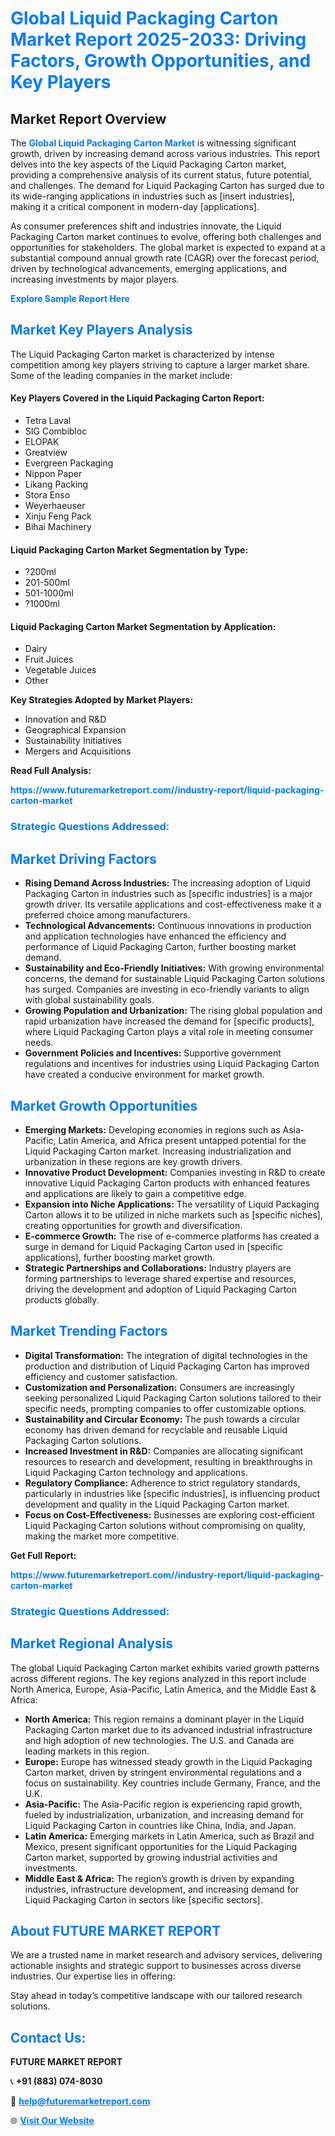 <h1 style="color: #007BFF;">Global Liquid Packaging Carton Market Report 2025-2033: Driving Factors, Growth Opportunities, and Key Players</h1>

<section id="overview">
<h2>Market Report Overview</h2>
<p>The <a href="https://www.futuremarketreport.com//industry-report/liquid-packaging-carton-market" style="color: #007BFF; text-decoration: none;"><strong>Global Liquid Packaging Carton Market</strong></a> is witnessing significant growth, driven by increasing demand across various industries. This report delves into the key aspects of the Liquid Packaging Carton market, providing a comprehensive analysis of its current status, future potential, and challenges. The demand for Liquid Packaging Carton has surged due to its wide-ranging applications in industries such as [insert industries], making it a critical component in modern-day [applications].</p>
<p>As consumer preferences shift and industries innovate, the Liquid Packaging Carton market continues to evolve, offering both challenges and opportunities for stakeholders. The global market is expected to expand at a substantial compound annual growth rate (CAGR) over the forecast period, driven by technological advancements, emerging applications, and increasing investments by major players.</p>
</section>

<section id="overview">
<p><a href="https://www.futuremarketreport.com//request-sample/reportId=55209" style="color: #007BFF; text-decoration: none;"><strong>Explore Sample Report Here</strong></a></p>
</section>

<section id="key-players">
<h2 style="color: #007BFF;">Market Key Players Analysis</h2>
<p>The Liquid Packaging Carton market is characterized by intense competition among key players striving to capture a larger market share. Some of the leading companies in the market include:</p>
<h4>Key Players Covered in the Liquid Packaging Carton Report:</h4>
<ul><li>Tetra Laval</li><li>SIG Combibloc</li><li>ELOPAK</li><li>Greatview</li><li>Evergreen Packaging</li><li>Nippon Paper</li><li>Likang Packing</li><li>Stora Enso</li><li>Weyerhaeuser</li><li>Xinju Feng Pack</li><li>Bihai Machinery</li></ul>
<h4>Liquid Packaging Carton Market Segmentation by Type:</h4>
<ul><li>?200ml</li><li>201-500ml</li><li>501-1000ml</li><li>?1000ml</li></ul>

<h4>Liquid Packaging Carton Market Segmentation by Application:</h4>
<ul><li>Dairy</li><li>Fruit Juices</li><li>Vegetable Juices</li><li>Other</li></ul>
<p><strong>Key Strategies Adopted by Market Players:</strong></p>
<ul>
<li>Innovation and R&D</li>
<li>Geographical Expansion</li>
<li>Sustainability Initiatives</li>
<li>Mergers and Acquisitions</li>
</ul>
</section>

<section>
<p><strong>Read Full Analysis: </strong></p><a href="https://www.futuremarketreport.com//industry-report/liquid-packaging-carton-market" style="color: #007BFF; text-decoration: none;"><strong>https://www.futuremarketreport.com//industry-report/liquid-packaging-carton-market</strong></a>
<h3 style="color: #007BFF;">Strategic Questions Addressed:</h3>
</section>

<section id="driving-factors">
<h2 style="color: #007BFF;">Market Driving Factors</h2>
<ul>
<li><strong>Rising Demand Across Industries:</strong> The increasing adoption of Liquid Packaging Carton in industries such as [specific industries] is a major growth driver. Its versatile applications and cost-effectiveness make it a preferred choice among manufacturers.</li>
<li><strong>Technological Advancements:</strong> Continuous innovations in production and application technologies have enhanced the efficiency and performance of Liquid Packaging Carton, further boosting market demand.</li>
<li><strong>Sustainability and Eco-Friendly Initiatives:</strong> With growing environmental concerns, the demand for sustainable Liquid Packaging Carton solutions has surged. Companies are investing in eco-friendly variants to align with global sustainability goals.</li>
<li><strong>Growing Population and Urbanization:</strong> The rising global population and rapid urbanization have increased the demand for [specific products], where Liquid Packaging Carton plays a vital role in meeting consumer needs.</li>
<li><strong>Government Policies and Incentives:</strong> Supportive government regulations and incentives for industries using Liquid Packaging Carton have created a conducive environment for market growth.</li>
</ul>
</section>

<section id="growth-opportunities">
<h2 style="color: #007BFF;">Market Growth Opportunities</h2>
<ul>
<li><strong>Emerging Markets:</strong> Developing economies in regions such as Asia-Pacific, Latin America, and Africa present untapped potential for the Liquid Packaging Carton market. Increasing industrialization and urbanization in these regions are key growth drivers.</li>
<li><strong>Innovative Product Development:</strong> Companies investing in R&D to create innovative Liquid Packaging Carton products with enhanced features and applications are likely to gain a competitive edge.</li>
<li><strong>Expansion into Niche Applications:</strong> The versatility of Liquid Packaging Carton allows it to be utilized in niche markets such as [specific niches], creating opportunities for growth and diversification.</li>
<li><strong>E-commerce Growth:</strong> The rise of e-commerce platforms has created a surge in demand for Liquid Packaging Carton used in [specific applications], further boosting market growth.</li>
<li><strong>Strategic Partnerships and Collaborations:</strong> Industry players are forming partnerships to leverage shared expertise and resources, driving the development and adoption of Liquid Packaging Carton products globally.</li>
</ul>
</section>

<section id="trending-factors">
<h2 style="color: #007BFF;">Market Trending Factors</h2>
<ul>
<li><strong>Digital Transformation:</strong> The integration of digital technologies in the production and distribution of Liquid Packaging Carton has improved efficiency and customer satisfaction.</li>
<li><strong>Customization and Personalization:</strong> Consumers are increasingly seeking personalized Liquid Packaging Carton solutions tailored to their specific needs, prompting companies to offer customizable options.</li>
<li><strong>Sustainability and Circular Economy:</strong> The push towards a circular economy has driven demand for recyclable and reusable Liquid Packaging Carton solutions.</li>
<li><strong>Increased Investment in R&D:</strong> Companies are allocating significant resources to research and development, resulting in breakthroughs in Liquid Packaging Carton technology and applications.</li>
<li><strong>Regulatory Compliance:</strong> Adherence to strict regulatory standards, particularly in industries like [specific industries], is influencing product development and quality in the Liquid Packaging Carton market.</li>
<li><strong>Focus on Cost-Effectiveness:</strong> Businesses are exploring cost-efficient Liquid Packaging Carton solutions without compromising on quality, making the market more competitive.</li>
</ul>
</section>

<section>
<p><strong>Get Full Report: </strong></p><a href="https://www.futuremarketreport.com//industry-report/liquid-packaging-carton-market" style="color: #007BFF; text-decoration: none;"><strong>https://www.futuremarketreport.com//industry-report/liquid-packaging-carton-market</strong></a>
<h3 style="color: #007BFF;">Strategic Questions Addressed:</h3>
</section>


<section id="regional-analysis">
<h2 style="color: #007BFF;">Market Regional Analysis</h2>
<p>The global Liquid Packaging Carton market exhibits varied growth patterns across different regions. The key regions analyzed in this report include North America, Europe, Asia-Pacific, Latin America, and the Middle East & Africa:</p>
<ul>
<li><strong>North America:</strong> This region remains a dominant player in the Liquid Packaging Carton market due to its advanced industrial infrastructure and high adoption of new technologies. The U.S. and Canada are leading markets in this region.</li>
<li><strong>Europe:</strong> Europe has witnessed steady growth in the Liquid Packaging Carton market, driven by stringent environmental regulations and a focus on sustainability. Key countries include Germany, France, and the U.K.</li>
<li><strong>Asia-Pacific:</strong> The Asia-Pacific region is experiencing rapid growth, fueled by industrialization, urbanization, and increasing demand for Liquid Packaging Carton in countries like China, India, and Japan.</li>
<li><strong>Latin America:</strong> Emerging markets in Latin America, such as Brazil and Mexico, present significant opportunities for the Liquid Packaging Carton market, supported by growing industrial activities and investments.</li>
<li><strong>Middle East & Africa:</strong> The region’s growth is driven by expanding industries, infrastructure development, and increasing demand for Liquid Packaging Carton in sectors like [specific sectors].</li>
</ul>
</section>

<footer>
<h2 style="color: #007BFF;">About FUTURE MARKET REPORT</h2>
<p>We are a trusted name in market research and advisory services, delivering actionable insights and strategic support to businesses across diverse industries. Our expertise lies in offering:</p>

<p>Stay ahead in today’s competitive landscape with our tailored research solutions.</p>

<h2 style="color: #007BFF;">Contact Us:</h2>
<p><strong>FUTURE MARKET REPORT</strong></p>
<p>📞 <strong>+91 (883) 074-8030</strong></p>
<p>📧 <strong><a href="mailto:help@futuremarketreport.com" style="color: #007BFF;">help@futuremarketreport.com</a></strong></p>
<p>🌐 <strong><a href="https://www.futuremarketreport.com/" style="color: #007BFF;">Visit Our Website</a></strong></p>
</footer>